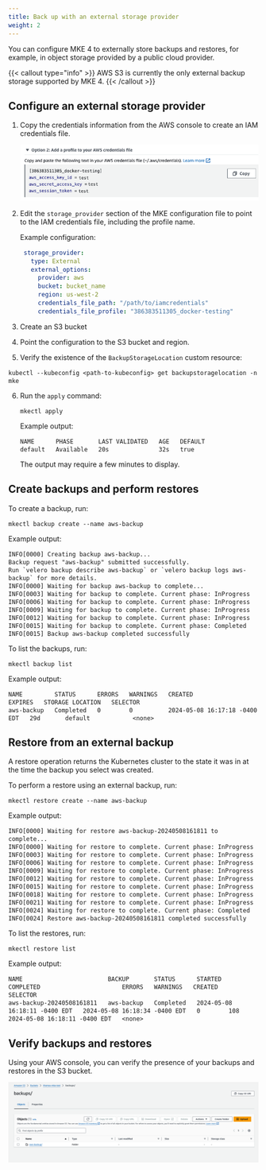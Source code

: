 ```yaml
---
title: Back up with an external storage provider
weight: 2
---
```


You can configure MKE 4 to externally store backups and restores, for example,
in object storage provided by a public cloud provider.

{{< callout type="info" >}}
   AWS S3 is currently the only external backup storage supported by MKE 4.
{{< /callout >}}

## Configure an external storage provider

1. Copy the credentials information from the AWS console to create an IAM
credentials file.

    ![AWS console](aws-console-credentials.png)

2. Edit the `storage_provider` section of the MKE configuration file to point
to the IAM credentials file, including the profile name.

   Example configuration:

   ```yaml
    storage_provider:
      type: External
      external_options: 
        provider: aws
        bucket: bucket_name
        region: us-west-2
        credentials_file_path: "/path/to/iamcredentials"
        credentials_file_profile: "386383511305_docker-testing"
   ```

3. Create an S3 bucket

4. Point the configuration to the S3 bucket and region.

5. Verify the existence of the `BackupStorageLocation` custom resource:

  ```shell
  kubectl --kubeconfig <path-to-kubeconfig> get backupstoragelocation -n mke
  ```
6. Run the `apply` command:

   ```shell
   mkectl apply
   ```

   Example output:

   ```shell
   NAME      PHASE       LAST VALIDATED   AGE   DEFAULT
   default   Available   20s              32s   true
   ```
   
   The output may require a few minutes to display.

## Create backups and perform restores

To create a backup, run:

```shell
mkectl backup create --name aws-backup
```

Example output:

```shell
INFO[0000] Creating backup aws-backup...
Backup request "aws-backup" submitted successfully.
Run `velero backup describe aws-backup` or `velero backup logs aws-backup` for more details.
INFO[0000] Waiting for backup aws-backup to complete...
INFO[0003] Waiting for backup to complete. Current phase: InProgress
INFO[0006] Waiting for backup to complete. Current phase: InProgress
INFO[0009] Waiting for backup to complete. Current phase: InProgress
INFO[0012] Waiting for backup to complete. Current phase: InProgress
INFO[0015] Waiting for backup to complete. Current phase: Completed
INFO[0015] Backup aws-backup completed successfully
```

To list the backups, run:

```shell
mkectl backup list
```

Example output:

```shell
NAME         STATUS      ERRORS   WARNINGS   CREATED                         EXPIRES   STORAGE LOCATION   SELECTOR
aws-backup   Completed   0        0          2024-05-08 16:17:18 -0400 EDT   29d       default            <none>
```

##  Restore from an external backup

A restore operation returns the Kubernetes cluster to the state it was in at the time the backup you select was created.

To perform a restore using an external backup, run:

```shell
mkectl restore create --name aws-backup
```

Example output:

```shell
INFO[0000] Waiting for restore aws-backup-20240508161811 to complete...
INFO[0000] Waiting for restore to complete. Current phase: InProgress
INFO[0003] Waiting for restore to complete. Current phase: InProgress
INFO[0006] Waiting for restore to complete. Current phase: InProgress
INFO[0009] Waiting for restore to complete. Current phase: InProgress
INFO[0012] Waiting for restore to complete. Current phase: InProgress
INFO[0015] Waiting for restore to complete. Current phase: InProgress
INFO[0018] Waiting for restore to complete. Current phase: InProgress
INFO[0021] Waiting for restore to complete. Current phase: InProgress
INFO[0024] Waiting for restore to complete. Current phase: Completed
INFO[0024] Restore aws-backup-20240508161811 completed successfully
```

To list the restores, run:

```shell
mkectl restore list
```

Example output:

```shell
NAME                        BACKUP       STATUS      STARTED                         COMPLETED                       ERRORS   WARNINGS   CREATED                         SELECTOR
aws-backup-20240508161811   aws-backup   Completed   2024-05-08 16:18:11 -0400 EDT   2024-05-08 16:18:34 -0400 EDT   0        108        2024-05-08 16:18:11 -0400 EDT   <none>
```

## Verify backups and restores

Using your AWS console, you can verify the presence of your backups and restores in the S3 bucket.

![aws-console-backups.png](aws-console-backups.png)
